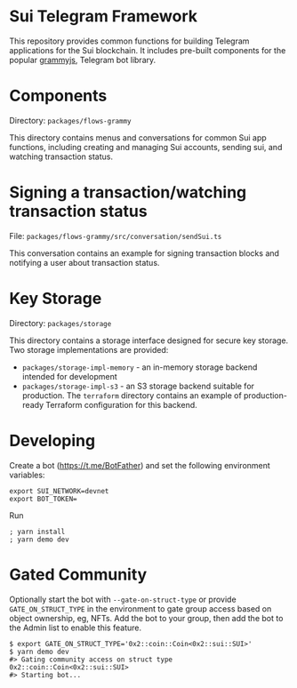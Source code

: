 # Sui Telegram Framework

This repository provides common functions for building Telegram applications for
the Sui blockchain. It includes pre-built components for the popular [grammyjs](https://github.com/grammyjs/grammY),
Telegram bot library.

# Components

Directory: `packages/flows-grammy`

This directory contains menus and conversations for common Sui app functions,
including creating and managing Sui accounts, sending sui, and watching
transaction status.

# Signing a transaction/watching transaction status

File: `packages/flows-grammy/src/conversation/sendSui.ts`

This conversation contains an example for signing transaction blocks and
notifying a user about transaction status.

# Key Storage

Directory: `packages/storage`

This directory contains a storage interface designed for secure key
storage. Two storage implementations are provided:

- `packages/storage-impl-memory` - an in-memory storage backend intended for development
- `packages/storage-impl-s3` - an S3 storage backend suitable for production. The `terraform` directory contains an example of production-ready Terraform configuration for this backend.

# Developing

Create a bot (https://t.me/BotFather) and set the following environment variables:

```
export SUI_NETWORK=devnet
export BOT_TOKEN=
```

Run

```
; yarn install
; yarn demo dev
```

# Gated Community

Optionally start the bot with `--gate-on-struct-type` or provide
`GATE_ON_STRUCT_TYPE` in the environment to gate group access based on object
ownership, eg, NFTs. Add the bot to your group, then add the bot to the Admin
list to enable this feature.

```
$ export GATE_ON_STRUCT_TYPE='0x2::coin::Coin<0x2::sui::SUI>'
$ yarn demo dev
#> Gating community access on struct type 0x2::coin::Coin<0x2::sui::SUI>
#> Starting bot...
```
